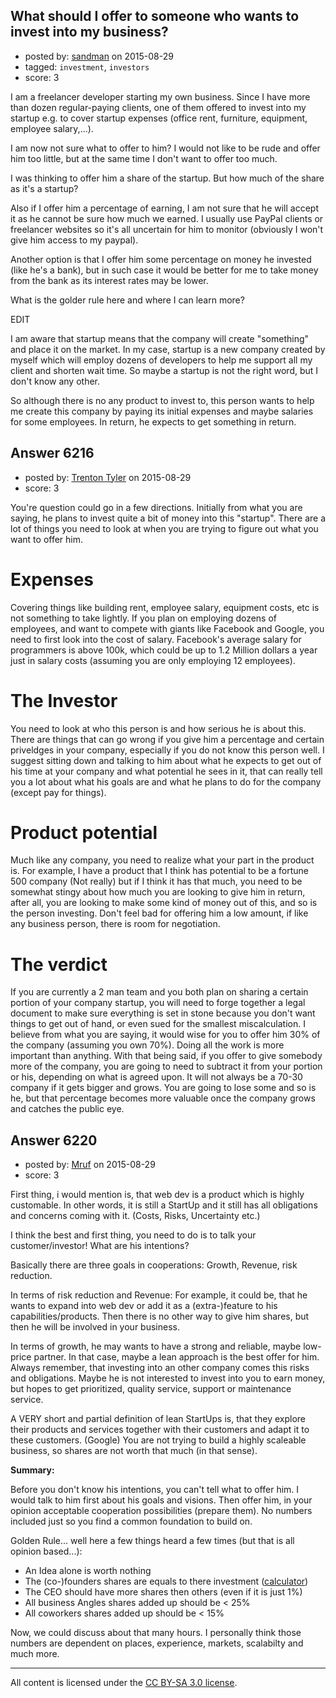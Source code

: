 ## What should I offer to someone who wants to invest into my business?

- posted by: [sandman](https://stackexchange.com/users/194597/sandman) on 2015-08-29
- tagged: `investment`, `investors`
- score: 3

I am a freelancer developer starting my own business. Since I have more than dozen regular-paying clients, one of them offered to invest into my startup e.g. to cover startup expenses (office rent, furniture, equipment, employee salary,...).

I am now not sure what to offer to him? I would not like to be rude and offer him too little, but at the same time I don't want to offer too much. 

I was thinking to offer him a share of the startup. But how much of the share as it's a startup?

Also if I offer him a percentage of earning, I am not sure that he will accept it as he cannot be sure how much we earned. I usually use PayPal clients or freelancer websites so it's all uncertain for him to monitor (obviously I won't give him access to my paypal). 

Another option is that I offer him some percentage on money he invested (like he's a bank), but in such case it would be better for me to take money from the bank as its interest rates may be lower. 

What is the golder rule here and where I can learn more? 

EDIT

I am aware that startup means that the company will create "something" and place it on the market. In my case, startup is a new company created by myself which will employ dozens of developers to help me support all my client and shorten wait time. So maybe a startup is not the right word, but I don't know any other. 

So although there is no any product to invest to, this person wants to help me create this company by paying its initial expenses and maybe salaries for some employees. In return, he expects to get something in return. 


## Answer 6216

- posted by: [Trenton Tyler](https://stackexchange.com/users/6828026/trenton-tyler) on 2015-08-29
- score: 3

You're question could go in a few directions. Initially from what you are saying, he plans to invest quite a bit of money into this "startup". There are a lot of things you need to look at when you are trying to figure out what you want to offer him.

Expenses
=======
Covering things like building rent, employee salary, equipment costs, etc is not something to take lightly. If you plan on employing dozens of employees, and want to compete with giants like Facebook and Google, you need to first look into the cost of salary. Facebook's average salary for programmers is above 100k, which could be up to 1.2 Million dollars a year just in salary costs (assuming you are only employing 12 employees).

The Investor
============

You need to look at who this person is and how serious he is about this. There are things that can go wrong if you give him a percentage and certain priveldges in your company, especially if you do not know this person well. I suggest sitting down and talking to him about what he expects to get out of his time at your company and what potential he sees in it, that can really tell you a lot about what his goals are and what he plans to do for the company (except pay for things). 

Product potential
=================

Much like any company, you need to realize what your part in the product is. For example, I have a product that I think has potential to be a fortune 500 company (Not really) but if I think it has that much, you need to be somewhat stingy about how much you are looking to give him in return, after all, you are looking to make some kind of money out of this, and so is the person investing. Don't feel bad for offering him a low amount, if like any business person, there is room for negotiation. 

The verdict
===========

If you are currently a 2 man team and you both plan on sharing a certain portion of your company startup, you will need to forge together a legal document to make sure everything is set in stone because you don't want things to get out of hand, or even sued for the smallest miscalculation. I believe from what you are saying, it would wise for you to offer him 30% of the company (assuming you own 70%). Doing all the work is more important than anything. With that being said, if you offer to give somebody more of the company, you are going to need to subtract it from your portion or his, depending on what is agreed upon. It will not always be a 70-30 company if it gets bigger and grows. You are going to lose some and so is he, but that percentage becomes more valuable once the company grows and catches the public eye. 


## Answer 6220

- posted by: [Mruf](https://stackexchange.com/users/3246202/mruf) on 2015-08-29
- score: 3

First thing, i would mention is, that web dev is a product which is highly customable. In other words, it is still a StartUp and it still has all obligations and concerns coming with it. (Costs, Risks, Uncertainty etc.)

I think the best and first thing, you need to do is to talk your customer/investor! What are his intentions? 

Basically there are three goals in cooperations: Growth, Revenue, risk reduction.

In terms of risk reduction and Revenue: For example, it could be, that he wants to expand into web dev or add it as a (extra-)feature to his capabilities/products. Then there is no other way to give him shares, but then he will be involved in your business.

In terms of growth, he may wants to have a strong and reliable, maybe low-price partner. In that case, maybe a lean approach is the best offer for him. Always remember, that investing into an other company comes this risks and obligations. Maybe he is not interested to invest into you to earn money, but hopes to get prioritized, quality service, support or maintenance service.

A VERY short and partial definition of lean StartUps is, that they explore their products and services together with their customers and adapt it to these customers. (Google) You are not trying to build a highly scaleable business, so shares are not worth that much (in that sense).

**Summary:**

Before you don't know his intentions, you can't tell what to offer him. I would talk to him first about his goals and visions. Then offer him, in your opinion acceptable cooperation possibilities (prepare them). No numbers included just so you find a common foundation to build on.

Golden Rule... well here a few things heard a few times (but that is all opinion based...):

 - An Idea alone is worth nothing
 - The (co-)founders shares are equals to there investment ([calculator](http://foundrs.com/))
 - The CEO should have more shares then others (even if it is just 1%)
 - All business Angles shares added up should be < 25%
 - All coworkers shares added up should be < 15%

Now, we could discuss about that many hours. I personally think those numbers are dependent on places, experience, markets, scalabilty and much more.



---

All content is licensed under the [CC BY-SA 3.0 license](https://creativecommons.org/licenses/by-sa/3.0/).
